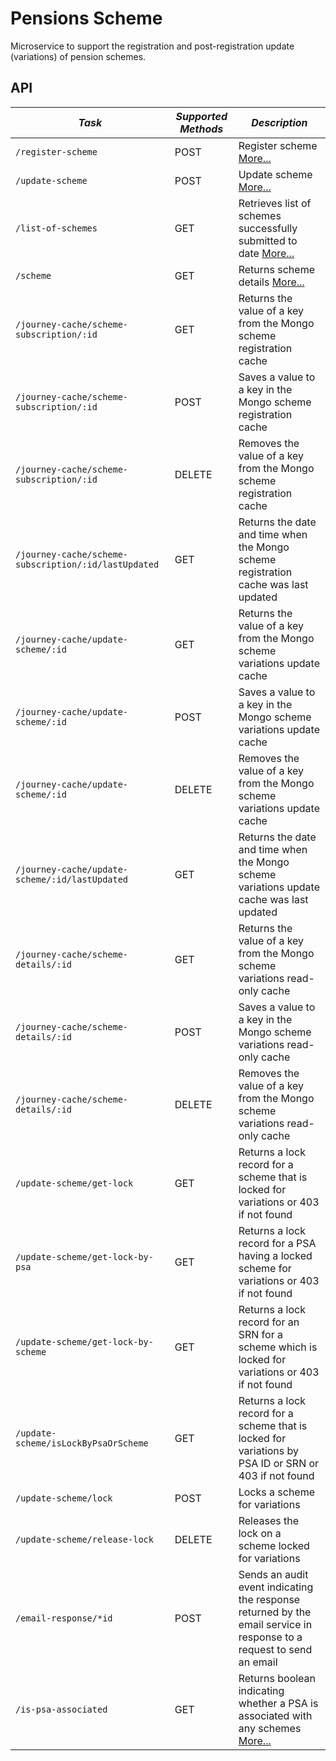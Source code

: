Pensions Scheme
===============

Microservice to support the registration and post-registration update (variations) of pension schemes.

API
---
  
| *Task* | *Supported Methods* | *Description* |
|--------|----|----|
| ```/register-scheme                                     ```  | POST   | Register scheme [More...](docs/register-scheme.md) |
| ```/update-scheme                                       ```  | POST   | Update scheme [More...](docs/update-scheme.md) |
| ```/list-of-schemes                                     ```  | GET    | Retrieves list of schemes successfully submitted to date [More...](docs/list-of-schemes.md) |
| ```/scheme                                              ```  | GET    | Returns scheme details [More...](docs/scheme.md) |
| ```/journey-cache/scheme-subscription/:id               ```  | GET    | Returns the value of a key from the Mongo scheme registration cache 
| ```/journey-cache/scheme-subscription/:id               ```  | POST   | Saves a value to a key in the Mongo scheme registration cache
| ```/journey-cache/scheme-subscription/:id               ```  | DELETE | Removes the value of a key from the Mongo scheme registration cache
| ```/journey-cache/scheme-subscription/:id/lastUpdated   ```  | GET    | Returns the date and time when the Mongo scheme registration cache was last updated
| ```/journey-cache/update-scheme/:id                     ```  | GET    | Returns the value of a key from the Mongo scheme variations update cache
| ```/journey-cache/update-scheme/:id                     ```  | POST   | Saves a value to a key in the Mongo scheme variations update cache
| ```/journey-cache/update-scheme/:id                     ```  | DELETE | Removes the value of a key from the Mongo scheme variations update cache
| ```/journey-cache/update-scheme/:id/lastUpdated         ```  | GET    | Returns the date and time when the Mongo scheme variations update cache was last updated
| ```/journey-cache/scheme-details/:id                    ```  | GET    | Returns the value of a key from the Mongo scheme variations read-only cache
| ```/journey-cache/scheme-details/:id                    ```  | POST   | Saves a value to a key in the Mongo scheme variations read-only cache
| ```/journey-cache/scheme-details/:id                    ```  | DELETE | Removes the value of a key from the Mongo scheme variations read-only cache
| ```/update-scheme/get-lock                              ```  | GET    | Returns a lock record for a scheme that is locked for variations or 403 if not found
| ```/update-scheme/get-lock-by-psa                       ```  | GET    | Returns a lock record for a PSA having a locked scheme for variations or 403 if not found
| ```/update-scheme/get-lock-by-scheme                    ```  | GET    | Returns a lock record for an SRN for a scheme which is locked for variations or 403 if not found
| ```/update-scheme/isLockByPsaOrScheme                   ```  | GET    | Returns a lock record for a scheme that is locked for variations by PSA ID or SRN or 403 if not found
| ```/update-scheme/lock                                  ```  | POST   | Locks a scheme for variations
| ```/update-scheme/release-lock                          ```  | DELETE | Releases the lock on a scheme locked for variations
| ```/email-response/*id                                  ```  | POST   | Sends an audit event indicating the response returned by the email service in response to a request to send an email
| ```/is-psa-associated                                   ```  | GET    | Returns boolean indicating whether a PSA is associated with any schemes [More...](docs/is-psa-associated.md) |
